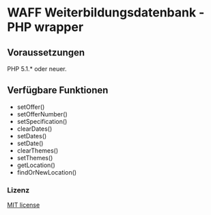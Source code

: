 # WAFF Weiterbildungsdatenbank - PHP wrapper

## Voraussetzungen
PHP 5.1.* oder neuer.

## Verfügbare Funktionen
* setOffer()
* setOfferNumber()
* setSpecification()
* clearDates()
* setDates()
* setDate()
* clearThemes()
* setThemes()
* getLocation()
* findOrNewLocation()

### Lizenz

[MIT license](http://opensource.org/licenses/MIT)
